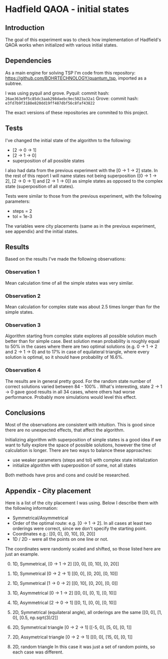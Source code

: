 # Hadfield QAOA - initial states

## Introduction

The goal of this experiment was to check how implementation of Hadfield's QAOA works when initialized with various initial states.

## Dependencies

As a main engine for solving TSP I'm code from this repository: https://github.com/BOHRTECHNOLOGY/quantum_tsp, imported as a subtree.

I was using pyquil and grove.
Pyquil: commit hash: `26ae363e9f5c85dc3aab298daebc9ec5023a32a1`
Grove: commit hash: `e3fd7b9f3188e820dd19ff487dbf56c8faf43822`

The exact versions of these repositories are commited to this project.

## Tests

I've changed the initial state of the algorithm to the following:

- [2 -> 0 -> 1]
- [2 -> 1 -> 0]
- superposition of all possible states

I also had data from the previous experiment with the [0 -> 1 -> 2] state.
In the rest of this report I will name states not being superposition ([0 -> 1 -> 2], [2 -> 0 -> 1] and [2 -> 1 -> 0]) as simple states as opposed to the complex state (superposition of all states).

Tests were similar to those from the previous experiment, with the following parameters:

- steps = 2
- tol = 1e-3

The variables were city placements (same as in the previous experiment, see appendix) and the initial states.

## Results

Based on the results I've made the following observations:

### Observation 1

Mean calculation time of all the simple states was very similar.

### Observation 2

Mean calculation for complex state was about 2.5 times longer than for the simple states.

### Observation 3 

Algorithm starting from complex state explores all possible solution much better than for simple case. Best solution mean probability is roughly equal to 50% in the cases where there are two optimal solutions (e.g. 0 -> 1 -> 2 and 2 -> 1 -> 0) and to 17% in case of equilateral triangle, where every solution is optimal, so it should have probability of 16.6%.

### Observation 4

The results are in general pretty good. For the random state number of correct solutions varied between 84 - 100% . What's interesting, state 2 -> 1 -> 0 gave good results in all 34 cases, where others had worse performance. Probably more simulations would level this effect. 


## Conclusions

Most of the observations are consistent with intuition. This is good since there are no unexpected effects, that affect the algorithm.

Initializing algorithm with superposition of simple states is a good idea if we want to fully explore the space of possible solutions, however the time of calculation is longer. 
There are two ways to balance these approaches:
- use weaker parameters (steps and tol) with complex state initialization
- initialize algorithm with superposition of some, not all states

Both methods have pros and cons and could be researched.

## Appendix - City placement

Here is a list of the city placement I was using. Below I describe them with the following information:
- Symmetrical/Asymmetrical
- Order of the optimal route: e.g. [0 -> 1 -> 2]. In all cases at least two orderings were correct, since we don't specify the starting point.
- Coordinates e.g.: [[0, 0], [0, 10], [0, 20]]
- 1D / 2D - were all the points on one line or not.


The coordinates were randomly scaled and shifted, so those listed here are just an example.

0. 1D, Symmetrical, [0 -> 1 -> 2] 
[[0, 0], [0, 10], [0, 20]] 

1. 1D, Symmetrical [0 -> 2 -> 1]
[[0, 0], [0, 20], [0, 10]]

2. 1D, Symmetrical [1 -> 0 -> 2]
[[0, 10], [0, 20], [0, 0]]

3. 1D, Asymmetrical [0 -> 1 -> 2]
[[0, 0], [0, 1], [0, 10]]

4. 1D, Asymmetrical [2 -> 0 -> 1]
[[0, 1], [0, 0], [0, 10]]

5. 2D, Symmetrical (equilateral angle), all orderings are the same
[[0, 0], [1, 0], [0.5, np.sqrt(3)/2]]

6. 2D, Symmetrical triangle [0 -> 2 -> 1]
[[-5, 0], [5, 0], [0, 1]]

7. 2D, Assymetrical triangle [0 -> 2 -> 1]
[[0, 0], [15, 0], [0, 1]]

8. 2D, random triangle
In this case it was just a set of random points, so each case was different.
